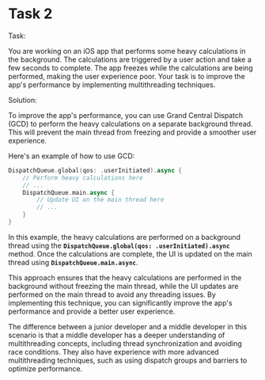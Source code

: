 # Task 2

Task:

You are working on an iOS app that performs some heavy calculations in the
background. The calculations are triggered by a user action and take a few
seconds to complete. The app freezes while the calculations are being performed,
making the user experience poor. Your task is to improve the app's performance
by implementing multithreading techniques.

Solution:

To improve the app's performance, you can use Grand Central Dispatch (GCD) to
perform the heavy calculations on a separate background thread. This will
prevent the main thread from freezing and provide a smoother user experience.

Here's an example of how to use GCD:

```swift
DispatchQueue.global(qos: .userInitiated).async {
    // Perform heavy calculations here
    // ...
    DispatchQueue.main.async {
        // Update UI on the main thread here
        // ...
    }
}
```

In this example, the heavy calculations are performed on a background thread
using the **`DispatchQueue.global(qos: .userInitiated).async`** method. Once the
calculations are complete, the UI is updated on the main thread using
**`DispatchQueue.main.async`**.

This approach ensures that the heavy calculations are performed in the
background without freezing the main thread, while the UI updates are performed
on the main thread to avoid any threading issues. By implementing this
technique, you can significantly improve the app's performance and provide a
better user experience.

The difference between a junior developer and a middle developer in this
scenario is that a middle developer has a deeper understanding of multithreading
concepts, including thread synchronization and avoiding race conditions. They
also have experience with more advanced multithreading techniques, such as using
dispatch groups and barriers to optimize performance.
